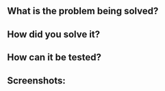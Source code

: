 ## What is the problem being solved?
<!--- WHY is this change required? WHAT do you want to get in the result? -->

## How did you solve it?
<!--- Describe your changes in detail. -->

## How can it be tested?
<!--- Please describe in detail how to test your changes. -->

## Screenshots: